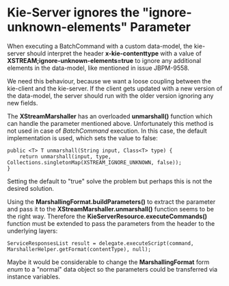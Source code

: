 Kie-Server ignores the "ignore-unknown-elements" Parameter
==========================================================

When executing a BatchCommand with a custom data-model, the kie-server should interpret the header 
**x-kie-contenttype** with a value of **XSTREAM;ignore-unknown-elements=true** to ignore any additional
elements in the data-model, like mentioned in issue JBPM-9558.

We need this behaviour, because we want a loose coupling between the kie-client and the kie-server.
If the client gets updated with a new version of the data-model, the server should run with the older
version ignoring any new fields.

The **XStreamMarshaller** has an overloaded **unmarshall()** function which can handle the parameter mentioned above.
Unfortunately this method is not used in case of *BatchCommand* execution. In this case, the default implementation
is used, which sets the value to false:

    public <T> T unmarshall(String input, Class<T> type) {
        return unmarshall(input, type, Collections.singletonMap(XSTREAM_IGNORE_UNKNOWN, false));
    }

	
Setting the default to "true" solve the problem but perhaps this is not the desired solution.

Using the **MarshallingFormat.buildParameters()** to extract the parameter and pass it to the **XStreamMarshaller.unmarshall()**
function seems to be the right way. 
Therefore the **KieServerResource.executeCommands()** function must be extended to pass the parameters from the header to the underlying layers:

    ServiceResponsesList result = delegate.executeScript(command, MarshallerHelper.getFormat(contentType), null);

Maybe it would be considerable to change the **MarshallingFormat** form *enum* to a "normal" data object so the parameters could be transferred via instance variables.